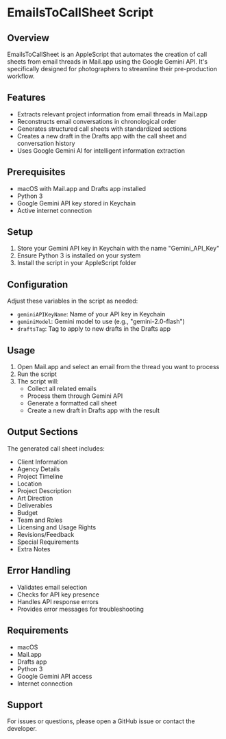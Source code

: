 # EmailsToCallSheet Script

## Overview
EmailsToCallSheet is an AppleScript that automates the creation of call sheets from email threads in Mail.app using the Google Gemini API. It's specifically designed for photographers to streamline their pre-production workflow.

## Features
- Extracts relevant project information from email threads in Mail.app
- Reconstructs email conversations in chronological order
- Generates structured call sheets with standardized sections
- Creates a new draft in the Drafts app with the call sheet and conversation history
- Uses Google Gemini AI for intelligent information extraction

## Prerequisites
- macOS with Mail.app and Drafts app installed
- Python 3
- Google Gemini API key stored in Keychain
- Active internet connection

## Setup
1. Store your Gemini API key in Keychain with the name "Gemini_API_Key"
2. Ensure Python 3 is installed on your system
3. Install the script in your AppleScript folder

## Configuration
Adjust these variables in the script as needed:
- `geminiAPIKeyName`: Name of your API key in Keychain
- `geminiModel`: Gemini model to use (e.g., "gemini-2.0-flash")
- `draftsTag`: Tag to apply to new drafts in the Drafts app

## Usage
1. Open Mail.app and select an email from the thread you want to process
2. Run the script
3. The script will:
   - Collect all related emails
   - Process them through Gemini API
   - Generate a formatted call sheet
   - Create a new draft in Drafts app with the result

## Output Sections
The generated call sheet includes:
- Client Information
- Agency Details
- Project Timeline
- Location
- Project Description
- Art Direction
- Deliverables
- Budget
- Team and Roles
- Licensing and Usage Rights
- Revisions/Feedback
- Special Requirements
- Extra Notes

## Error Handling
- Validates email selection
- Checks for API key presence
- Handles API response errors
- Provides error messages for troubleshooting

## Requirements
- macOS
- Mail.app
- Drafts app
- Python 3
- Google Gemini API access
- Internet connection

## Support
For issues or questions, please open a GitHub issue or contact the developer.
